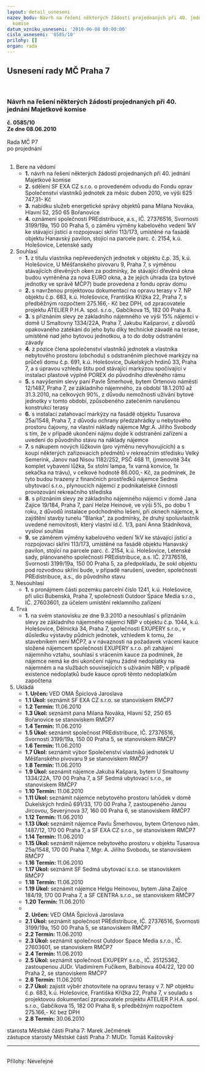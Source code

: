 ```yaml
---
layout: detail_usneseni
nazev_bodu: Návrh na řešení některých žádostí projednaných při 40. jednání Majetkové
  komise
datum_vzniku_usneseni: '2010-06-08 00:00:00'
cislo_usneseni: '0585/10'
prilohy: []
organ: rada
---
```

<div id="ucUsn_pList" class="usn">
	<span><h2>Usnesení rady MČ Praha 7 </h2>
<br></span><div class="standBody">
<span><h3>Návrh na řešení některých žádostí projednaných při 40. jednání Majetkové komise</h3></span><div class="center">
		<strong>č. 0585/10</strong><br>
	</div>
<div class="center">
		<strong>Ze dne 08.06.2010</strong><br><br>
	</div>Rada MČ P7<br> po projednání<br><br><ol>
<li>Bere na vědomí<ul>
<li>
<strong>1.</strong> návrh na řešení některých žádostí projednaných při 40. jednání Majetkové komise</li>
<li>
<strong>2.</strong> sdělení SF EXA CZ s.r.o. o provedeném odvodu do Fondu oprav Společenství vlastníků jednotek za měsíc duben 2010, ve výši 625 747,31- Kč</li>
<li>
<strong>3.</strong> nabídku služeb energetické správy objektů pana Milana Nováka, Hlavní 52, 250 65 Bořanovice</li>
<li>
<strong>4.</strong> oznámení společnosti PREdistribuce, a.s., IČ. 27376516, Svornosti 3199/19a, 150 00 Praha 5, o záměru výměny kabelového vedení 1kV  ke stávající jistící a rozpojovací skříni 113/173, umístěné na fasádě objektu Hanavský pavilon,  stojící na parcele parc. č. 2154,  k.ú. Holešovice, Letenské sady</li>
</ul>
</li>
<li>Souhlasí<ul>
<li>
<strong>1.</strong> z titulu vlastníka nepřevedených jednotek v objektu č.p. 35, k.ú. Holešovice, U Měšťanského pivovaru 9, Praha 7, s výměnou stávajících dřevěných oken za podmínky, že stávající dřevěná okna budou vyměněna za nová EURO okna, a že jejich úhrada (za bytové jednotky ve správě MČP7) bude provedena z fondu oprav domu</li>
<li>
<strong>2.</strong> s navrženou projektovou dokumentací na opravu terasy v 7. NP objektu č.p. 683, k.ú. Holešovice, Františka Křížka 22, Praha 7, s předběžným rozpočtem 275.166,- Kč bez DPH, od  zpracovatele projektu ATELIER P.H.A. spol. s.r.o., Gabčíkova 15, 182 00 Praha 8.</li>
<li>
<strong>3.</strong> s přiznáním slevy ze základního nájemného ve výši 15% nájemci v domě U Smaltovny 1334/22A, Praha 7, Jakubu Kašparovi, z důvodů opakovaného zatékání do jeho bytu díky technické závadě na terase, umístěné nad jeho bytovou jednotkou, a to do doby odstranění závady</li>
<li>
<strong>4.</strong> z pozice člena společenství vlastníků jednotek a vlastníka nebytového prostoru (obchodu) s odstraněním plechové markýzy na průčelí domu č.p. 691, k.ú. Holešovice, Dukelských hrdinů 33, Praha 7, a s úpravou vzhledu štítu pod stávající markýzou spočívající v instalaci plastové výplně POREX do původního dřevěného rámu</li>
<li>
<strong>5.</strong> s navýšením slevy paní Pavle Šmerhové, bytem Ortenovo náměstí 12/1487, Praha 7,  ze základního nájemného, za období 18.1.2010 až 31.3.2010, na celkových 90%, z důvodu nemožnosti užívání bytové jednotky v tomto období, způsobeného zatečením narušenou konstrukcí terasy</li>
<li>
<strong>6.</strong> s instalací zatahovací markýzy na fasádě objektu Tusarova 25a/1548, Praha 7, z  důvodu ochrany předzahrádky u nebytového prostoru čajovny, na vlastní náklady nájemce Mgr.A. Jiřího Svobody s tím, že v případě ukončení nájmu dojde k odstranění zařízení a uvedení do původního stavu na náklady nájemce</li>
<li>
<strong>7.</strong> s nákupem nových  lůžkovin (pro výměnu nevyhovujících) a s koupí některých zařizovacích předmětů v rekreačním středisku Velký Semerink, Janov nad Nisou 1182/252, PSČ 468 11, (jmenovitě 34x komplet vybavení lůžka, 5x stolní lampa, 1x varná konvice, 1x sekačka na trávu), v celkové hodnotě 86.000,- Kč,  za podmínek, že tyto budou hrazeny z finančních prostředků nájemce Sedma ubytovací s.r.o., plynoucích nájemci z podnikatelské činnosti provozování rekreačního střediska</li>
<li>
<strong>8.</strong> s přiznáním slevy ze základního nájemného nájemci v domě Jana Zajíce 19/184, Praha 7, paní Helze Heinové, ve výši 5%, po dobu 1 roku, z důvodů instalace podchodného lešení, při oknech nájemce, k zajištění stavby tunelu "Blanka", za podmínky, že druhý spoluvlastník uvedené nemovitosti, který vlastní id.č. 1/3, paní Anna Stádníková, vysloví souhlas</li>
<li>
<strong>9.</strong> se záměrem výměny kabelového vedení 1kV ke stávající jistící a rozpojovací skříni 113/173, umístěné na fasádě objektu Hanavský pavilon, stojící na parcele parc. č. 2154, k.ú. Holešovice, Letenské sady, plánovaného společností PREdistribuce, a.s. IČ. 27376516, Svornosti 3199/19a, 150 00 Praha 5, za předpokladu, že sokl objektu pod rozvodnou skříní bude, v případě narušení, uveden, společností PREdistribuce, a.s., do původního stavu </li>
</ul>
</li>
<li>Nesouhlasí<ul><li>
<strong>1.</strong> s pronájmem části pozemku parcelní číslo 1241, k.ú. Holešovice, při ulici Bubenská, Praha 7, společnosti Outdoor Space Media s.r.o., IČ. 27603601, za účelem umístění reklamního zařízení</li></ul>
</li>
<li>Trvá<ul><li>
<strong>1.</strong> na svém stanovisku ze dne 9.3.2010 a  nesouhlasí s přiznáním slevy ze základního nájemného nájemci NBP v objektu č.p. 1044, k.ú. Holešovice, Dělnická 34, Praha 7, společnosti EXUPERY s.r.o., v důsledku výstavby půdních jednotek, vzhledem k tomu, že stavebníkem není MČP7, a v návaznosti na požadavek vrácení kauce složené nájemcem společností EXUPERY s.r.o. při zahájení nájemního vztahu, souhlasí s vrácením kauce za podmínek, že nájemce nemá ke dni ukončení nájmu žádné nedoplatky na nájemném a na službách souvisejících s užíváním NBP; v případě existence nedoplatků bude kauce oproti těmto nedoplatkům započtena</li></ul>
</li>
<li>Ukládá<ul>
<li>
<strong>1. Určen: </strong>VED OMA Špiclová Jaroslava</li>
<li>
<strong>1.1 Úkol: </strong>seznámit SF EXA CZ s.r.o. se stanoviskem RMČP7</li>
<li>
<strong>1.2 Termín: </strong>11.06.2010</li>
<li>
<strong>1.3 Úkol: </strong>seznámit pana Milana Nováka, Hlavní 52, 250 65 Bořanovice se stanoviskem RMČP7</li>
<li>
<strong>1.4 Termín: </strong>11.06.2010</li>
<li>
<strong>1.5 Úkol: </strong>seznámit společnost PREdistribuce, IČ. 27376516, Svornosti 3199/19a, 150 00 Praha 5, se stanoviskem RMČP7</li>
<li>
<strong>1.6 Termín: </strong>11.06.2010</li>
<li>
<strong>1.7 Úkol: </strong>seznámit výbor Společenství vlastníků jednotek U Měšťanského pivovaru 9 se stanoviskem RMČP7</li>
<li>
<strong>1.8 Termín: </strong>11.06.2010</li>
<li>
<strong>1.9 Úkol: </strong>seznámit nájemce Jakuba Kašpara, bytem U Smaltovny 1334/22A, 170 00 Praha 7, a SF Sedmá ubytovací s.r.o., se stanoviskem RMČP7</li>
<li>
<strong>1.10 Termín: </strong>11.06.2010</li>
<li>
<strong>1.11 Úkol: </strong>seznámit nájemce nebytového prostoru lahůdek v domě Dukelských hrdinů 691/33, 170 00 Praha 7, zastoupeného Janou Jircovou, Severýnova 37, 160 00 Praha 6, se stanoviskem RMČP7</li>
<li>
<strong>1.12 Termín: </strong>11.06.2010</li>
<li>
<strong>1.13 Úkol: </strong>seznámit nájemce Pavlu Šmerhovou, bytem Ortenovo nám. 1487/12, 170 00 Praha 7, a SF EXA CZ s.r.o., se stanoviskem RMČP7</li>
<li>
<strong>1.14 Termín: </strong>11.06.2010</li>
<li>
<strong>1.15 Úkol: </strong>seznámit nájemce nebytového prostoru v objektu Tusarova 25a/1548, 170 00 Praha 7, Mgr. A. Jiřího Svobodu, se stanoviskem RMČP7 </li>
<li>
<strong>1.16 Termín: </strong>11.06.2010</li>
<li>
<strong>1.17 Úkol: </strong>seznámit SF Sedmá ubytovací s.r.o. se stanoviskem RMČP7</li>
<li>
<strong>1.18 Termín: </strong>11.06.2010</li>
<li>
<strong>1.19 Úkol: </strong>seznámit nájemce Helgu Heinovou, bytem Jana Zajíce 184/19, 170 00 Praha 7, a SF CENTRA s.r.o., se stanoviskem RMČP7</li>
<li>
<strong>1.20 Termín: </strong>11.06.2010</li>
<li>
<strong><br>2. Určen: </strong>VED OMA Špiclová Jaroslava</li>
<li>
<strong>2.1 Úkol: </strong>seznámit společnost PREdistribuce, IČ. 27376516, Svornosti 3199/19a, 150 00 Praha 5, se stanoviskem RMČP7</li>
<li>
<strong>2.2 Termín: </strong>11.06.2010</li>
<li>
<strong>2.3 Úkol: </strong>seznámit společnost Outdoor Space Media s.r.o., IČ. 27603601, se stanoviskem RMČP7</li>
<li>
<strong>2.4 Termín: </strong>11.06.2010</li>
<li>
<strong>2.5 Úkol: </strong>seznámit společnost EXUPERY s.r.o., IČ. 25125362, zastoupenou JUDr. Vladimírem Fučíkem, Balbínova 404/22, 120 00 Praha 2, se stanoviskem RMČP7</li>
<li>
<strong>2.6 Termín: </strong>11.06.2010</li>
<li>
<strong>2.7 Úkol: </strong>zajistit výběr zhotovitele na opravu terasy v 7. NP objektu č.p. 683, k.ú. Holešovice, Františka Křížka 22, Praha 7, v souladu s projektovou dokumentací zpracovatele projektu ATELIER P.H.A. spol. s.r.o., Gabčíkova 15, 182 00 Praha 8, s předběžným rozpočtem 275.166,- Kč bez DPH</li>
<li>
<strong>2.8 Termín: </strong>30.06.2010</li>
</ul>
</li>
</ol>starosta Městské části Praha 7: Marek Ječmének<br>zástupce starosty Městské části Praha 7: MUDr. Tomáš Kaštovský <hr>
<br>Přílohy: Neveřejné</div>
</div>